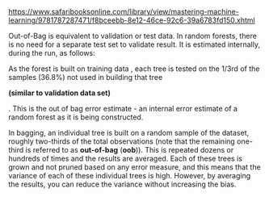 https://www.safaribooksonline.com/library/view/mastering-machine-learning/9781787287471/f8bceebb-8e12-46ce-92c6-39a6783fd150.xhtml

Out-of-Bag is equivalent to validation or test data. In random forests, there is no need for a separate test set to validate result. It is estimated internally, during the run, as follows:

As the forest is built on training data , each tree is tested on the 1/3rd of the samples \(36.8%\) not used in building that tree

**\(similar to validation data set\)**

. This is the out of bag error estimate - an internal error estimate of a random forest as it is being constructed.

In bagging, an individual tree is built on a random sample of the dataset, roughly two-thirds of the total observations \(note that the remaining one-third is referred to as **out-of-bag** \(**oob**\)\). This is repeated dozens or hundreds of times and the results are averaged. Each of these trees is grown and not pruned based on any error measure, and this means that the variance of each of these individual trees is high. However, by averaging the results, you can reduce the variance without increasing the bias.

